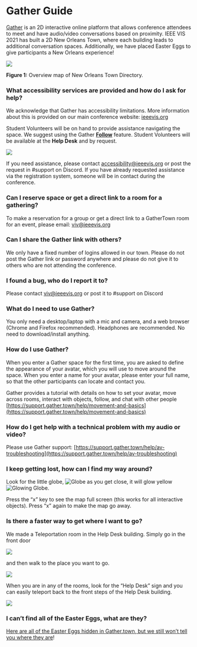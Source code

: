 # Gather Guide

[Gather](https://gather.town/) is an 2D interactive online platform that allows conference attendees to meet and have audio/video conversations based on proximity. IEEE VIS 2021 has built a 2D New Orleans Town, where each building leads to additional conversation spaces. Additionally, we have placed Easter Eggs to give participants a New Orleans experience!

<img src="https://ieeevis.b-cdn.net/vis_2021/help/gather/image1.png" class="img-fluid">

**Figure 1:** Overview map of New Orleans Town Directory.


### What accessibility services are provided and how do I ask for help?

We acknowledge that Gather has accessibility limitations.  More information about this is provided on our main conference website: [ieeevis.org](http://ieeevis.org)

Student Volunteers will be on hand to provide assistance navigating the space. We suggest using the Gather **[Follow](https://support.gather.town/help/following#:~:text=To%20activate%20follow%20mode%2C%20click,to%20open%20the%20same%20module.)** feature. Student Volunteers will be available at the **Help Desk** and by request.

<img src="https://ieeevis.b-cdn.net/vis_2021/help/gather/image1-1.png" class="img-fluid">

If you need assistance, please contact [accessibility@ieeevis.org](mailto:accessibility@ieeevis.org) or post the request in #support on Discord.  If you have already requested assistance via the registration system, someone will be in contact during the conference.


### Can I reserve space or get a direct link to a room for a gathering?

To make a reservation for a group or get a direct link to a GatherTown room for an event, please email: [viv@ieeevis.org](mailto:viv@ieeevis.org)


### Can I share the Gather link with others?

We only have a fixed number of logins allowed in our town. Please do not post the Gather link or password anywhere and please do not give it to others who are not attending the conference.


### I found a bug, who do I report it to?

Please contact [viv@ieeevis.org](mailto:viv@ieeevis.org) or post it to #support on Discord


### What do I need to use Gather?

You only need a desktop/laptop with a mic and camera, and a web browser (Chrome and Firefox recommended). Headphones are recommended. No need to download/install anything.


### How do I use Gather?

When you enter a Gather space for the first time, you are asked to define the appearance of your avatar, which you will use to move around the space. When you enter a name for your avatar, please enter your full name, so that the other participants can locate and contact you.

Gather provides a tutorial with details on how to set your avatar, move across rooms, interact with objects, follow, and chat with other people  [https://support.gather.town/help/movement-and-basics](https://support.gather.town/help/movement-and-basics)


### How do I get help with a technical problem with my audio or video?

Please use Gather support: [https://support.gather.town/help/av-troubleshooting](https://support.gather.town/help/av-troubleshooting)


### I keep getting lost, how can I find my way around?

Look for the little globe, ![Globe](https://ieeevis.b-cdn.net/vis_2021/help/gather/image5.png) as you get close, it will glow yellow ![Glowing Globe](https://ieeevis.b-cdn.net/vis_2021/help/gather/image2.png).

Press the “x” key to see the map full screen (this works for all interactive objects).  Press “x” again to make the map go away.


### Is there a faster way to get where I want to go?

We made a Teleportation room in the Help Desk building.  Simply go in the front door

<img src="https://ieeevis.b-cdn.net/vis_2021/help/gather/image6.png" class="img-fluid">


and then walk to the place you want to go.

<img src="https://ieeevis.b-cdn.net/vis_2021/help/gather/image3.png" class="img-fluid">


When you are in any of the rooms, look for the “Help Desk” sign and you can easily teleport back to the front steps of the Help Desk building.

<img src="https://ieeevis.b-cdn.net/vis_2021/help/gather/image4.png" class="img-fluid">


### I can’t find all of the Easter Eggs, what are they?

[Here are all of the Easter Eggs hidden in Gather.town, but we still won’t tell you where they are](https://docs.google.com/spreadsheets/d/e/2PACX-1vTr5hqjLwTsN8o4VMm2i00DCB3QOUSGscpb1CJbShqrSu2zvbeskr6yglDw1TrIQ9lBqD-zyUtvw0Fm/pubhtml?gid=0&single=true)!
